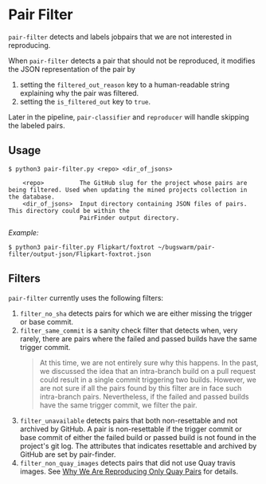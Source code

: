 # Pair Filter
`pair-filter` detects and labels jobpairs that we are not interested in reproducing.

When `pair-filter` detects a pair that should not be reproduced, it modifies the JSON representation of the pair by
1. setting the `filtered_out_reason` key to a human-readable string explaining why the pair was filtered.
1. setting the `is_filtered_out` key to `true`.

Later in the pipeline, `pair-classifier` and `reproducer` will handle skipping the labeled pairs. 

## Usage
```
$ python3 pair-filter.py <repo> <dir_of_jsons>

    <repo>          The GitHub slug for the project whose pairs are being filtered. Used when updating the mined projects collection in the database.
    <dir_of_jsons>  Input directory containing JSON files of pairs. This directory could be within the
                    PairFinder output directory.
```
_Example:_
```
$ python3 pair-filter.py Flipkart/foxtrot ~/bugswarm/pair-filter/output-json/Flipkart-foxtrot.json
```

## Filters
`pair-filter` currently uses the following filters:
1. `filter_no_sha` detects pairs for which we are either missing the trigger or base commit.
1. `filter_same_commit`
    is a sanity check filter that detects when, very rarely, there are pairs where the failed and passed builds have the same trigger commit.
    > At this time, we are not entirely sure why this happens. In the past, we discussed the idea that an intra-branch build on a pull request could result in a single commit triggering two builds. However, we are not sure if all the pairs found by this filter are in face such intra-branch pairs. Nevertheless, if the failed and passed builds have the same trigger commit, we filter the pair.
1. `filter_unavailable` detects pairs that both non-resettable and not archived by GitHub. A pair is non-resettable if
    the trigger commit or base commit of either the failed build or passed build is not found in the project's git log.
    The attributes that indicates resettable and archived by GitHub are set by pair-finder.
1. `filter_non_quay_images` detects pairs that did not use Quay travis images. See [Why We Are Reproducing Only Quay Pairs](/docs/Why-We-Are-Reproducing-Only-QUAY-Pairs.md) for details.
